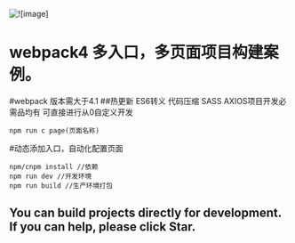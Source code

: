 ![![image]](https://raw.githubusercontent.com/MMS-Daniel/Webpack4Start/src/images/logo.jpg)

webpack4 多入口，多页面项目构建案例。
=====================================

#webpack 版本需大于4.1
##热更新 ES6转义 代码压缩 SASS AXIOS项目开发必需品均有 可直接进行从0自定义开发


```npm
npm run c page(页面名称) 
```
#动态添加入口，自动化配置页面


```npm
npm/cnpm install //依赖
npm run dev //开发环境
npm run build //生产环境打包
```


You can build projects directly for development. If you can help, please click Star.
--------------------------------------------------------------------------------------